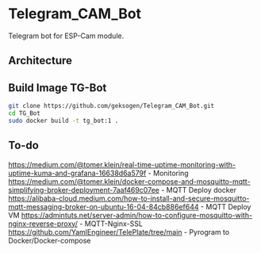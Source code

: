 # Telegram_CAM_Bot

Telegram bot for ESP-Cam module. 

## Architecture


## Build Image TG-Bot
```BASH
git clone https://github.com/geksogen/Telegram_CAM_Bot.git
cd TG_Bot
sudo docker build -t tg_bot:1 .
```

## To-do
https://medium.com/@tomer.klein/real-time-uptime-monitoring-with-uptime-kuma-and-grafana-16638d6a579f - Monitoring
https://medium.com/@tomer.klein/docker-compose-and-mosquitto-mqtt-simplifying-broker-deployment-7aaf469c07ee - MQTT Deploy docker
https://alibaba-cloud.medium.com/how-to-install-and-secure-mosquitto-mqtt-messaging-broker-on-ubuntu-16-04-84cb886ef644 - MQTT Deploy VM 
https://admintuts.net/server-admin/how-to-configure-mosquitto-with-nginx-reverse-proxy/ - MQTT-Nginx-SSL
https://github.com/YamlEngineer/TelePlate/tree/main - Pyrogram to Docker/Docker-compose
